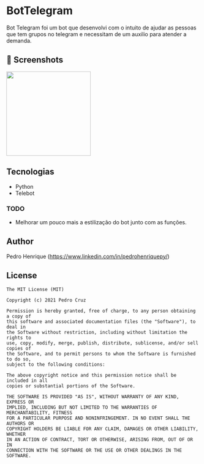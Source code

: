 # BotTelegram

Bot Telegram foi um bot que desenvolvi com o intuito de ajudar as pessoas que tem grupos no telegram e necessitam de um auxilio para atender a demanda.




## :camera_flash: Screenshots
<!-- You can add more screenshots here if you like -->
<img src="/resultimage1.png" width="220"> 

## Tecnologias
* Python
* Telebot




### TODO
- Melhorar um pouco mais a estilização do bot junto com as funções.

## Author
Pedro Henrique (https://www.linkedin.com/in/pedrohenriquepy/)

## License
```
The MIT License (MIT)

Copyright (c) 2021 Pedro Cruz

Permission is hereby granted, free of charge, to any person obtaining a copy of
this software and associated documentation files (the "Software"), to deal in
the Software without restriction, including without limitation the rights to
use, copy, modify, merge, publish, distribute, sublicense, and/or sell copies of
the Software, and to permit persons to whom the Software is furnished to do so,
subject to the following conditions:

The above copyright notice and this permission notice shall be included in all
copies or substantial portions of the Software.

THE SOFTWARE IS PROVIDED "AS IS", WITHOUT WARRANTY OF ANY KIND, EXPRESS OR
IMPLIED, INCLUDING BUT NOT LIMITED TO THE WARRANTIES OF MERCHANTABILITY, FITNESS
FOR A PARTICULAR PURPOSE AND NONINFRINGEMENT. IN NO EVENT SHALL THE AUTHORS OR
COPYRIGHT HOLDERS BE LIABLE FOR ANY CLAIM, DAMAGES OR OTHER LIABILITY, WHETHER
IN AN ACTION OF CONTRACT, TORT OR OTHERWISE, ARISING FROM, OUT OF OR IN
CONNECTION WITH THE SOFTWARE OR THE USE OR OTHER DEALINGS IN THE SOFTWARE.
```
